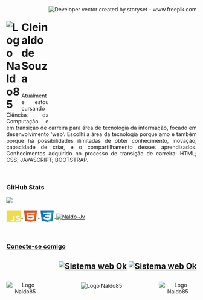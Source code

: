  <img align="right" alt="Developer vector created by storyset - www.freepik.com" height="300" src="https://github.com/Naldo85/Naldo85/assets/82780957/e6cf1be1-9aec-4ed3-8e48-008b39b1ccb3"> 

<h1>
    <a href="https://github.com/Naldo85">
    <img align="left" alt="Logo Naldo85" width="40px" src="https://github.com/Naldo85/Naldo85/assets/82780957/7d986f92-8b9d-474f-8fbc-ca45510ecac4"></a>
    <span>Cleinaldo de Souza</span>
</h1>
<p align="justify">
Atualmente estou cursando Ciências da Computação e em transição de carreira para área de tecnologia da informação, focado em desenvolvimento 'web'. Escolhi a área da tecnologia porque amo e também porque há possibilidades ilimitadas de obter conhecimento, inovação, capacidade de criar, e o compartilhamento desses aprendizados. Conhecimentos adquirido no processo de transição de carreira:  HTML; CSS; JAVASCRIPT; BOOTSTRAP. 
</p>


</br> 
<h3 align="left">GitHub Stats</h3>
<div align="left">
  <a href="https://github.com/Naldo85">
  <img height="180em" src="https://github-readme-stats.vercel.app/api?username=Naldo85&show_icons=true&theme=noctis_minimus&include_all_commits=true&count_private=true"/>
 
</div>

<div aign="right"><br>
  <img align="center" alt="Naldo-Js" height="30" width="40" src="https://raw.githubusercontent.com/devicons/devicon/master/icons/javascript/javascript-plain.svg">
  <img align="center" alt="Naldo-HTML" height="30" width="40" src="https://raw.githubusercontent.com/devicons/devicon/master/icons/html5/html5-original.svg">
  <img align="center" alt="Naldo-CSS" height="30" width="40" src="https://raw.githubusercontent.com/devicons/devicon/master/icons/css3/css3-original.svg">
  <img align="center" alt="Naldo-Jv" height="30" width="40" src="https://cdn.jsdelivr.net/gh/devicons/devicon/icons/java/java-plain.svg" />
</div>


 
<br/><h3 align="left">Conecte-se comigo</h3>
 <h2 align="right">
 <a href="mailto:scleinaldo85@gmail.com" target="_blank"><img src="https://img.shields.io/badge/email%3F-enviar-blue?style=for-the-badge" alt="Sistema web Ok" /></a>
 <a href="https://www.linkedin.com/in/cleinaldo-souza/" target="_blank"><img src="https://img.shields.io/badge/linkedin%3F-acessar-blue?style=for-the-badge" alt="Sistema web Ok" target="_blank"/></a>
</h2>

<div>  

 
  ##
 <div align="center">
    <img align="left" alt="Logo Naldo85" width="100px" src="https://github.com/Naldo85/Naldo85/assets/82780957/400f1d02-2203-4d45-9701-992918a3c9ae"></a>
    <img align="center" alt="Logo Naldo85" width="100px" src="https://github.com/Naldo85/Naldo85/assets/82780957/400f1d02-2203-4d45-9701-992918a3c9ae"></a>
    <img align="right" alt="Logo Naldo85" width="100px" src="https://github.com/Naldo85/Naldo85/assets/82780957/400f1d02-2203-4d45-9701-992918a3c9ae"></a>
 </div>

</div>

  
 
<!---
Naldo85/Naldo85 is a ✨ special ✨ repository because its `README.md` (this file) appears on your GitHub profile.
You can click the Preview link to take a look at your changes.
--->
